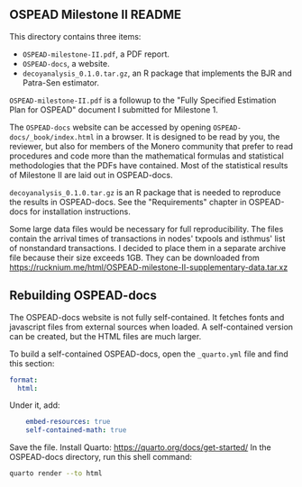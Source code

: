## OSPEAD Milestone II README

This directory contains three items:

- `OSPEAD-milestone-II.pdf`, a PDF report.
- `OSPEAD-docs`, a website.
- `decoyanalysis_0.1.0.tar.gz`, an R package that implements the BJR and Patra-Sen estimator.

`OSPEAD-milestone-II.pdf` is a followup to the "Fully Specified Estimation Plan for OSPEAD" document I submitted for Milestone 1.

The `OSPEAD-docs` website can be accessed by opening `OSPEAD-docs/_book/index.html` in a browser. It is designed to be read by you, the reviewer, but also for members of the Monero community that prefer to read procedures and code more than the mathematical formulas and statistical methodologies that the PDFs have contained. Most of the statistical results of Milestone II are laid out in OSPEAD-docs.

`decoyanalysis_0.1.0.tar.gz` is an R package that is needed to reproduce the results in OSPEAD-docs. See the "Requirements" chapter in OSPEAD-docs for installation instructions.

Some large data files would be necessary for full reproducibility. The files contain the arrival times of transactions in nodes' txpools and isthmus' list of nonstandard transactions. I decided to place them in a separate archive file because their size exceeds 1GB. They can be downloaded from https://rucknium.me/html/OSPEAD-milestone-II-supplementary-data.tar.xz

## Rebuilding OSPEAD-docs

The OSPEAD-docs website is not fully self-contained. It fetches fonts and javascript files from external sources when loaded. A self-contained version can be created, but the HTML files are much larger.

To build a self-contained OSPEAD-docs, open the `_quarto.yml` file and find this section:
```yml
format:
  html:
```

Under it, add:
```yml
    embed-resources: true
    self-contained-math: true
```

Save the file.
Install Quarto: https://quarto.org/docs/get-started/
In the OSPEAD-docs directory, run this shell command:
```bash
quarto render --to html
```

